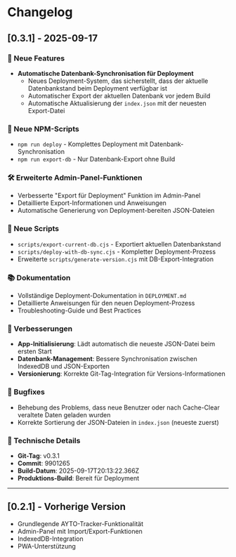 # Changelog

## [0.3.1] - 2025-09-17

### 🚀 Neue Features
- **Automatische Datenbank-Synchronisation für Deployment**
  - Neues Deployment-System, das sicherstellt, dass der aktuelle Datenbankstand beim Deployment verfügbar ist
  - Automatischer Export der aktuellen Datenbank vor jedem Build
  - Automatische Aktualisierung der `index.json` mit der neuesten Export-Datei

### 🔧 Neue NPM-Scripts
- `npm run deploy` - Komplettes Deployment mit Datenbank-Synchronisation
- `npm run export-db` - Nur Datenbank-Export ohne Build

### 🛠️ Erweiterte Admin-Panel-Funktionen
- Verbesserte "Export für Deployment" Funktion im Admin-Panel
- Detaillierte Export-Informationen und Anweisungen
- Automatische Generierung von Deployment-bereiten JSON-Dateien

### 📁 Neue Scripts
- `scripts/export-current-db.cjs` - Exportiert aktuellen Datenbankstand
- `scripts/deploy-with-db-sync.cjs` - Kompletter Deployment-Prozess
- Erweiterte `scripts/generate-version.cjs` mit DB-Export-Integration

### 📚 Dokumentation
- Vollständige Deployment-Dokumentation in `DEPLOYMENT.md`
- Detaillierte Anweisungen für den neuen Deployment-Prozess
- Troubleshooting-Guide und Best Practices

### 🔄 Verbesserungen
- **App-Initialisierung**: Lädt automatisch die neueste JSON-Datei beim ersten Start
- **Datenbank-Management**: Bessere Synchronisation zwischen IndexedDB und JSON-Exporten
- **Versionierung**: Korrekte Git-Tag-Integration für Versions-Informationen

### 🐛 Bugfixes
- Behebung des Problems, dass neue Benutzer oder nach Cache-Clear veraltete Daten geladen wurden
- Korrekte Sortierung der JSON-Dateien in `index.json` (neueste zuerst)

### 🎯 Technische Details
- **Git-Tag**: v0.3.1
- **Commit**: 9901265
- **Build-Datum**: 2025-09-17T20:13:22.366Z
- **Produktions-Build**: Bereit für Deployment

---

## [0.2.1] - Vorherige Version
- Grundlegende AYTO-Tracker-Funktionalität
- Admin-Panel mit Import/Export-Funktionen
- IndexedDB-Integration
- PWA-Unterstützung
